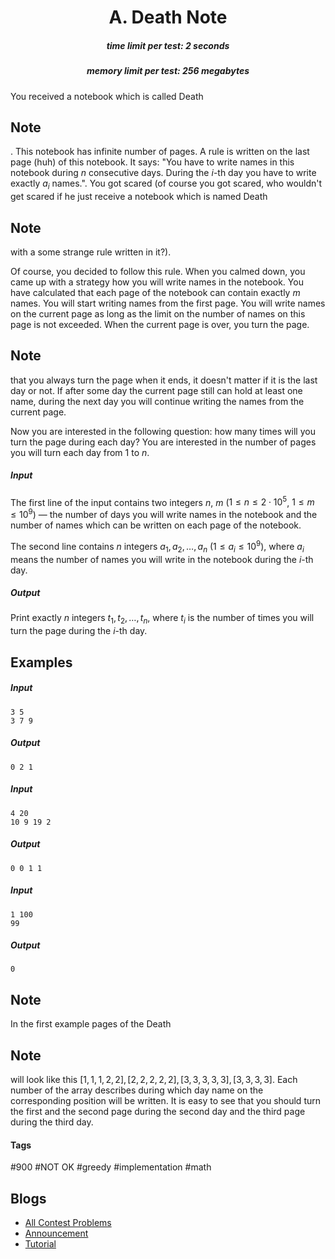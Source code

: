 <h1 style='text-align: center;'> A. Death Note</h1>

<h5 style='text-align: center;'>time limit per test: 2 seconds</h5>
<h5 style='text-align: center;'>memory limit per test: 256 megabytes</h5>

You received a notebook which is called Death 
## Note

. This notebook has infinite number of pages. A rule is written on the last page (huh) of this notebook. It says: "You have to write names in this notebook during $n$ consecutive days. During the $i$-th day you have to write exactly $a_i$ names.". You got scared (of course you got scared, who wouldn't get scared if he just receive a notebook which is named Death 
## Note

 with a some strange rule written in it?).

Of course, you decided to follow this rule. When you calmed down, you came up with a strategy how you will write names in the notebook. You have calculated that each page of the notebook can contain exactly $m$ names. You will start writing names from the first page. You will write names on the current page as long as the limit on the number of names on this page is not exceeded. When the current page is over, you turn the page. 
## Note

 that you always turn the page when it ends, it doesn't matter if it is the last day or not. If after some day the current page still can hold at least one name, during the next day you will continue writing the names from the current page.

Now you are interested in the following question: how many times will you turn the page during each day? You are interested in the number of pages you will turn each day from $1$ to $n$.

##### Input

The first line of the input contains two integers $n$, $m$ ($1 \le n \le 2 \cdot 10^5$, $1 \le m \le 10^9$) — the number of days you will write names in the notebook and the number of names which can be written on each page of the notebook.

The second line contains $n$ integers $a_1, a_2, \dots, a_n$ ($1 \le a_i \le 10^9$), where $a_i$ means the number of names you will write in the notebook during the $i$-th day.

##### Output

Print exactly $n$ integers $t_1, t_2, \dots, t_n$, where $t_i$ is the number of times you will turn the page during the $i$-th day.

## Examples

##### Input


```text
3 5  
3 7 9  

```
##### Output


```text
0 2 1   

```
##### Input


```text
4 20  
10 9 19 2  

```
##### Output


```text
0 0 1 1   

```
##### Input


```text
1 100  
99  

```
##### Output


```text
0   

```
## Note

In the first example pages of the Death 
## Note

 will look like this $[1, 1, 1, 2, 2], [2, 2, 2, 2, 2], [3, 3, 3, 3, 3], [3, 3, 3, 3]$. Each number of the array describes during which day name on the corresponding position will be written. It is easy to see that you should turn the first and the second page during the second day and the third page during the third day.



#### Tags 

#900 #NOT OK #greedy #implementation #math 

## Blogs
- [All Contest Problems](../Educational_Codeforces_Round_48_(Rated_for_Div._2).md)
- [Announcement](../blogs/Announcement.md)
- [Tutorial](../blogs/Tutorial.md)
